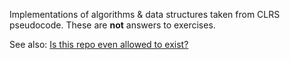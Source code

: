 Implementations of algorithms & data structures taken from CLRS pseudocode. These are **not** answers to exercises.

See also: [Is this repo even allowed to exist?](https://www.quora.com/Would-Thomas-Cormen-and-his-team-for-CLRS-Introduction-to-Algorithms-book-approve-if-somebody-starts-a-github-repository-to-work-out-all-the-exercises-and-implement-all-the-data-structures-and-algorithms-from-the-book)

